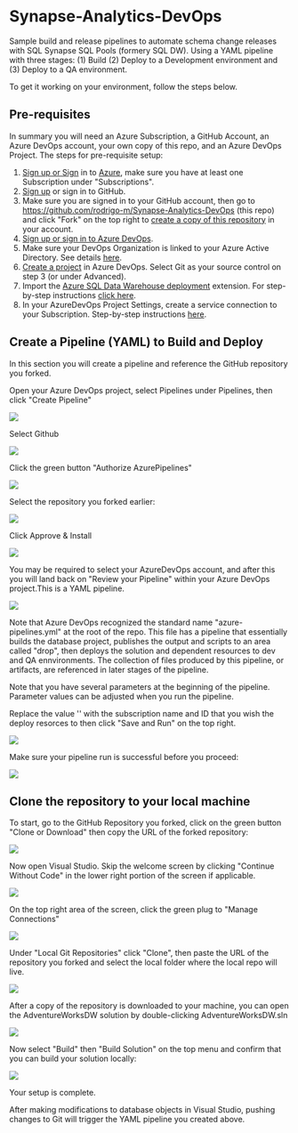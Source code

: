 # Synapse-Analytics-DevOps
Sample build and release pipelines to automate schema change releases with SQL Synapse SQL Pools (formery SQL DW). Using a YAML pipeline with three stages: (1) Build (2) Deploy to a Development environment and (3) Deploy to a QA environment.

To get it working on your environment, follow the steps below.
## Pre-requisites

In summary you will need an Azure Subscription, a GitHub Account, an Azure DevOps account, your own copy of this repo, and an Azure DevOps Project. The steps for pre-requisite setup: 

1. [Sign up or Sign](https://docs.microsoft.com/en-us/learn/modules/create-an-azure-account/) in to [Azure](http://portal.azure.com), make sure you have at least one Subscription under "Subscriptions".  
2. [Sign up](https://help.github.com/en/github/getting-started-with-github/signing-up-for-a-new-github-account) or sign in to GitHub. 
3. Make sure you are signed in to your GitHub account, then go to https://github.com/rodrigo-m/Synapse-Analytics-DevOps (this repo) and click "Fork" on the top right to [create a copy of this repository](https://guides.github.com/activities/forking/) in your account.  
4. [Sign up or sign in to Azure DevOps](https://docs.microsoft.com/en-us/azure/devops/user-guide/sign-up-invite-teammates?view=azure-devops).
5. Make sure your DevOps Organization is linked to your Azure Active Directory. See details [here](https://docs.microsoft.com/en-us/azure/devops/organizations/accounts/connect-organization-to-azure-ad?view=azure-devops#connect-your-organization-to-azure-ad).
6. [Create a project](https://docs.microsoft.com/en-us/azure/devops/organizations/projects/create-project?view=azure-devops&tabs=preview-page) in Azure DevOps. Select Git as your source control on step 3 (or under Advanced). 
7. Import the [Azure SQL Data Warehouse deployment](https://marketplace.visualstudio.com/items?itemName=ms-sql-dw.SQLDWDeployment) extension. For step-by-step instructions [click here](./InstallDwDeploymentExtension.md). 
8. In your AzureDevOps Project Settings, create a service connection to your Subscription. Step-by-step instructions [here](./AddServiceConnection.md).

## Create a Pipeline (YAML) to Build and Deploy

In this section you will create a pipeline and reference the GitHub repository you forked.

Open your Azure DevOps project, select Pipelines under Pipelines, then click "Create Pipeline"

![](images/2020-03-31-13-19-05.png)

Select Github 

![](images/2020-03-31-13-20-18.png)

Click the green button "Authorize AzurePipelines"

![](images/2020-04-02-14-45-56.png)

Select the repository you forked earlier: 

![](images/2020-04-02-14-48-18.png)

Click Approve & Install

![](images/2020-04-02-14-49-25.png)

You may be required to select your AzureDevOps account, and after this you will land back on "Review your Pipeline" within your Azure DevOps project.This is a YAML pipeline. 

![](images/2020-04-02-14-51-58.png)

Note that Azure DevOps recognized the standard name "azure-pipelines.yml" at the root of the repo. This file has a pipeline that essentially builds the database project, publishes the output and scripts to an area called "drop", then deploys the solution and dependent resources to dev and QA ennvironments. The collection of files produced by this pipeline, or artifacts, are referenced in later stages of the pipeline.  

Note that you have several parameters at the beginning of the pipeline. Parameter values can be adjusted when you run the pipeline.

Replace the value '<Your Subscription Name and ID>' with the subscription name and ID that you wish the deploy resorces to then click "Save and Run" on the top right.

![](images/2020-06-18-16-43-03.png)



Make sure your pipeline run is successful before you proceed: 

![](images/2020-04-02-15-07-09.png)

## Clone the repository to your local machine

To start, go to the GitHub Repository you forked, click on the green button "Clone or Download" then copy the URL of the forked repository:

![](images/2020-04-02-15-39-22.png)

Now open Visual Studio. Skip the welcome screen by clicking "Continue Without Code" in the lower right portion of the screen if applicable. 

![](images/2020-04-02-15-29-32.png)

On the top right area of the screen, click the green plug to "Manage Connections"

![](images/2020-04-02-15-32-51.png)

Under "Local Git Repositories" click "Clone", then paste the URL of the repository you forked and select the local folder where the local repo will live. 

![](images/2020-04-02-15-36-14.png)

After a copy of the repository is downloaded to your machine, you can open the AdventureWorksDW solution by double-clicking AdventureWorksDW.sln

![](images/2020-04-02-15-46-57.png)

Now select "Build" then "Build Solution" on the top menu and confirm that you can build your solution locally:

![](images/2020-04-02-15-51-24.png)

Your setup is complete.

After making modifications to database objects in Visual Studio, pushing changes to Git will trigger the YAML pipeline you created above.

